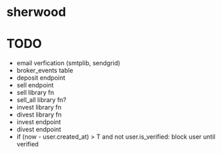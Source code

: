 # sherwood

# TODO
- email verfication (smtplib, sendgrid)
- broker_events table
- deposit endpoint
- sell endpoint
- sell library fn
- sell_all library fn?
- invest library fn
- divest library fn
- invest endpoint
- divest endpoint
- if (now - user.created_at) > T and not user.is_verified: block user until verified